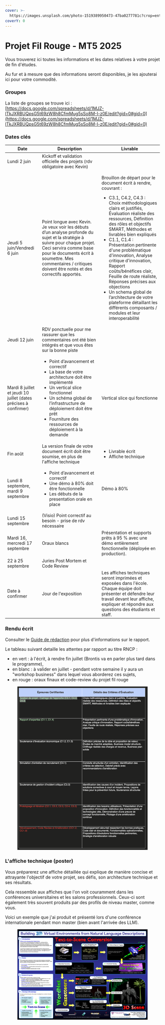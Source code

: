 ```yaml
---
cover: >-
  https://images.unsplash.com/photo-1519389950473-47ba0277781c?crop=entropy&cs=srgb&fm=jpg&ixid=M3wxOTcwMjR8MHwxfHNlYXJjaHwxMHx8cHJvamVjdHxlbnwwfHx8fDE3NDg3OTAyMDN8MA&ixlib=rb-4.1.0&q=85
coverY: 0
---
```


# Projet Fil Rouge - MT5 2025

Vous trouverez ici toutes les informations et les dates relatives à votre projet de fin d'études.

Au fur et à mesure que des informations seront disponibles, je les ajouterai ici pour votre commodité.

### Groupes

La liste de groupes se trouve ici : [https://docs.google.com/spreadsheets/d/1MJZ-lTkJXRBUQpsG5t69zW8h8CfmMug5sSo8M-I-z0E/edit?gid=0#gid=0](https://docs.google.com/spreadsheets/d/1MJZ-lTkJXRBUQpsG5t69zW8h8CfmMug5sSo8M-I-z0E/edit?gid=0#gid=0)



### Dates clés

| Date                                                              | Description                                                                                                                                                                                                                                                                                  | Livrable                                                                                                                                                                                                                                                                                                                                                                                                                                                                                                                                                                                                                        |
| ----------------------------------------------------------------- | -------------------------------------------------------------------------------------------------------------------------------------------------------------------------------------------------------------------------------------------------------------------------------------------- | ------------------------------------------------------------------------------------------------------------------------------------------------------------------------------------------------------------------------------------------------------------------------------------------------------------------------------------------------------------------------------------------------------------------------------------------------------------------------------------------------------------------------------------------------------------------------------------------------------------------------------- |
| Lundi 2 juin                                                      | Kickoff et validation officielle des projets (rdv obligatoire avec Kevin)                                                                                                                                                                                                                    |                                                                                                                                                                                                                                                                                                                                                                                                                                                                                                                                                                                                                                 |
| Jeudi 5 juin/Vendredi 6 juin                                      | Point longue avec Kevin. Je veux voir les débuts d’un analyse profonde du sujet et la stratégie à suivre pour chaque projet. Ceci servira comme base pour le documents écrit à soumettre. Mes commentaires / critiques doivent être notés et des correctifs apportés.                        | <p>Brouillon de départ pour le document écrit à rendre, couvrant : </p><ul><li>C3.1, C4.2, C4.3 : Choix méthodologiques clairs et justifiés, Évaluation réaliste des ressources, Définition des rôles et objectifs SMART, Méthodes et livrables bien expliqués</li><li>C1.1, C1.4 : Présentation pertinente d'une problématique d'innovation, Analyse critique d'innovation, Rapport coûts/bénéfices clair, Feuille de route réaliste, Réponses précises aux objections</li><li>Un schema global de l’architecture de votre plateforme détaillant les différents composants / modules et leur interoperabilité</li></ul><p></p> |
| Jeudi 12 juin                                                     | RDV ponctuelle pour me rassurer que les commentaires ont été bien intégrés et que vous êtes sur la bonne piste                                                                                                                                                                               |                                                                                                                                                                                                                                                                                                                                                                                                                                                                                                                                                                                                                                 |
| Mardi 8 juillet et jeudi 10 juillet (dates précises à confirmer)  | <ul><li>Point d’avancement et correctif</li><li>La base de votre architecture doit être implémenté</li><li>Un vertical slice fonctionnel </li><li>Un schéma global de l’infrastructure de déploiement doit être prêt</li><li>Fourniture des ressources de déploiement à la demande</li></ul> | Vertical slice qui fonctionne                                                                                                                                                                                                                                                                                                                                                                                                                                                                                                                                                                                                   |
| Fin août                                                          | La version finale de votre document écrit doit être soumise, en plus de l'affiche technique                                                                                                                                                                                                  | <ul><li>Livrable écrit</li><li>Affiche technique</li></ul>                                                                                                                                                                                                                                                                                                                                                                                                                                                                                                                                                                      |
| Lundi 8 septembre, mardi 9 septembre                             | <ul><li>Point d’avancement et correctif</li><li>Une démo à 80% doit être fonctionnelle</li><li>Les débuts de la presentation orale en place</li></ul>                                                                                                                                        | Démo à 80%                                                                                                                                                                                                                                                                                                                                                                                                                                                                                                                                                                                                                      |
| Lundi 15 septembre                           | (Visio) Point correctif au besoin - prise de rdv nécessaire                                                                                                                                       |                                                                                                                                                                                                                                                                                                                                                                                                                                                                                                                                                                                                                       |
| Mardi 16, mercredi 17 septembre                                   | Oraux blancs                                                                                                                                                                                                                                                                                  | Présentation et supports prêts à 95 % avec une démo entièrement fonctionnelle (déployée en production).                                                                                                                                                                                                                                                                                                                                                                                                                                                                                                                         |
| 22 à 25 septembre                                             | Juries  Post Mortem et Code Review                                                                                                                                                                                                                                                  |                                                                                                                                                                                                                                                                                                                                                                                                        |
| Date à confirmer                                                  | Jour de l'exposition                                                                                                                                                                                                                                                                         | Les affiches techniques seront imprimées et exposées dans l'école. Chaque équipe doit présenter et défendre leur travail devant leur affiche, expliquer et répondre aux questions des étudiants et staff.                                                                                                                                                                                                                                                                                                                                                                                                                       |



### Rendu écrit

Consulter le [Guide de rédaction](./src/rapport.md) pour plus d'informations sur le rapport.

Le tableau suivant detaille les attentes par rapport au titre RNCP :

* en vert : à l'écrit, à rendre fin juillet (Brontis va en parler plus tard dans le programme),
* en blanc : à valider en juillet - pendant votre semaine il y aura un "workshop business" dans lequel vous aborderez ces sujets,
* en rouge : oraux finaux et code-review du projet fil rouge

<figure><img src=".gitbook/assets/image.png" alt=""><figcaption></figcaption></figure>







### L'affiche technique (poster)

Vous préparerez une affiche détaillée qui explique de manière concise et attrayante l'objectif de votre projet, ses défis, son architecture technique et ses résultats.

Cela ressemble aux affiches que l'on voit couramment dans les conférences universitaires et les salons professionnels. Ceux-ci sont également très souvent produits par des profils de niveau master, comme vous.

Voici un exemple que j'ai produit et présenté lors d'une conférence internationale pendant mon master (bien avant l'arrivée des LLM).

<figure><img src=".gitbook/assets/GLASS_Poster.PNG" alt=""><figcaption></figcaption></figure>
